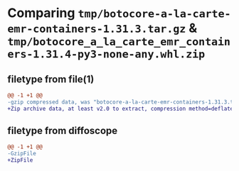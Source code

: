 # Comparing `tmp/botocore-a-la-carte-emr-containers-1.31.3.tar.gz` & `tmp/botocore_a_la_carte_emr_containers-1.31.4-py3-none-any.whl.zip`

## filetype from file(1)

```diff
@@ -1 +1 @@
-gzip compressed data, was "botocore-a-la-carte-emr-containers-1.31.3.tar", last modified: Fri Jul 14 01:46:14 2023, max compression
+Zip archive data, at least v2.0 to extract, compression method=deflate
```

## filetype from diffoscope

```diff
@@ -1 +1 @@
-GzipFile
+ZipFile
```

